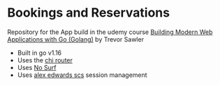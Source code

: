 # Bookings and Reservations

Repository for the App build in the udemy course [Building Modern Web Applications with Go (Golang)](https://www.udemy.com/course/building-modern-web-applications-with-go/learn/) by Trevor Sawler

- Built in go v1.16
- Uses the [chi router](https://github.com/go-chi/chi)
- Uses [No Surf](https://github.com/justinas/nosurf)
- Uses [alex edwards scs](https://github.com/alexedwards/scs/v2) session management